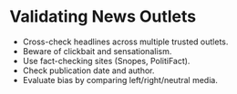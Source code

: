 # Validating News Outlets

- Cross-check headlines across multiple trusted outlets.
- Beware of clickbait and sensationalism.
- Use fact-checking sites (Snopes, PolitiFact).
- Check publication date and author.
- Evaluate bias by comparing left/right/neutral media.
